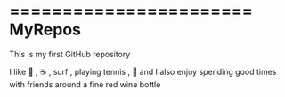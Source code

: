 =======================
MyRepos
=======================
This is my first GitHub repository

I like :pizza: , :coffee: , surf , playing tennis , :guitar: and I also enjoy spending  good times with friends around a fine red wine bottle
